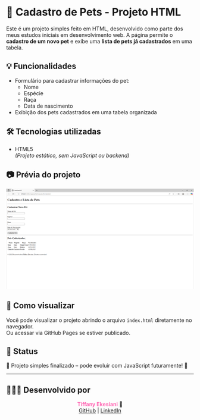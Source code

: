 # 🐾 Cadastro de Pets - Projeto HTML

Este é um projeto simples feito em HTML, desenvolvido como parte dos meus estudos iniciais em desenvolvimento web. A página permite o **cadastro de um novo pet** e exibe uma **lista de pets já cadastrados** em uma tabela.

## 💡 Funcionalidades

- Formulário para cadastrar informações do pet:
  - Nome
  - Espécie
  - Raça
  - Data de nascimento
- Exibição dos pets cadastrados em uma tabela organizada

## 🛠️ Tecnologias utilizadas

- HTML5  
*(Projeto estático, sem JavaScript ou backend)*

## 📷 Prévia do projeto

![Prévia do projeto](screenshot.png)

## 📁 Como visualizar

Você pode visualizar o projeto abrindo o arquivo `index.html` diretamente no navegador.  
Ou acessar via GitHub Pages se estiver publicado.

## 📌 Status

🚧 Projeto simples finalizado – pode evoluir com JavaScript futuramente! 🚀

---

## 👩🏽‍💻 Desenvolvido por

<p align="center">
  <b style="color:#ff69b4">Tiffany Ekesiani</b> 🐾<br>
  <a href="https://github.com/tiffanyekesiani" target="_blank">GitHub</a> |
  <a href="https://www.linkedin.com/in/tiffanyekesiani" target="_blank">LinkedIn</a>
</p>
